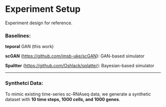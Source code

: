 # Experiment Setup

Experiment design for reference. 


### Baselines:

**teporal** GAN (this work)

**scGAN** (https://github.com/imsb-uke/scGAN): GAN-based simulator

**Spaltter** (https://github.com/Oshlack/splatter): Bayesian-based simulator

--------

### Synthetci Data:

To mimic existing time-series sc-RNAseq data, we generate a synthetic dataset with 
**10 time steps, 1000 cells, and 1000 genes**. 